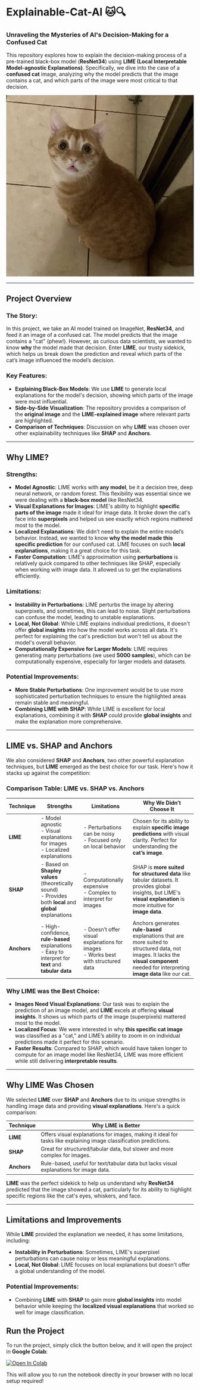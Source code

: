 # Explainable-Cat-AI 🐱🔍

### Unraveling the Mysteries of AI's Decision-Making for a Confused Cat

This repository explores how to explain the decision-making process of a pre-trained black-box model (**ResNet34**) using **LIME (Local Interpretable Model-agnostic Explanations)**. Specifically, we dive into the case of a **confused cat** image, analyzing why the model predicts that the image contains a cat, and which parts of the image were most critical to that decision.

![Confused Cat](https://github.com/AkhilByteWrangler/Explainable-Cat-AI/blob/main/cat-confused.png?raw=true)

---

## Project Overview

### The Story:
In this project, we take an AI model trained on ImageNet, **ResNet34**, and feed it an image of a confused cat. The model predicts that the image contains a "cat" (phew!). However, as curious data scientists, we wanted to know **why** the model made that decision. Enter **LIME**, our trusty sidekick, which helps us break down the prediction and reveal which parts of the cat’s image influenced the model’s decision.

### Key Features:
- **Explaining Black-Box Models**: We use **LIME** to generate local explanations for the model's decision, showing which parts of the image were most influential.
- **Side-by-Side Visualization**: The repository provides a comparison of the **original image** and the **LIME-explained image** where relevant parts are highlighted.
- **Comparison of Techniques**: Discussion on why **LIME** was chosen over other explainability techniques like **SHAP** and **Anchors**.

---

## Why LIME?

### Strengths:
- **Model Agnostic**: LIME works with **any model**, be it a decision tree, deep neural network, or random forest. This flexibility was essential since we were dealing with a **black-box model** like ResNet34.
- **Visual Explanations for Images**: LIME's ability to highlight **specific parts of the image** made it ideal for image data. It broke down the cat's face into **superpixels** and helped us see exactly which regions mattered most to the model.
- **Localized Explanations**: We didn’t need to explain the entire model’s behavior. Instead, we wanted to know **why the model made this specific prediction** for our confused cat. LIME focuses on such **local explanations**, making it a great choice for this task.
- **Faster Computation**: LIME's approximation using **perturbations** is relatively quick compared to other techniques like SHAP, especially when working with image data. It allowed us to get the explanations efficiently.

### Limitations:
- **Instability in Perturbations**: LIME perturbs the image by altering superpixels, and sometimes, this can lead to noise. Slight perturbations can confuse the model, leading to unstable explanations.
- **Local, Not Global**: While LIME explains individual predictions, it doesn't offer **global insights** into how the model works across all data. It's perfect for explaining the cat's prediction but won't tell us about the model's overall behavior.
- **Computationally Expensive for Larger Models**: LIME requires generating many perturbations (we used **5000 samples**), which can be computationally expensive, especially for larger models and datasets.

### Potential Improvements:
- **More Stable Perturbations**: One improvement would be to use more sophisticated perturbation techniques to ensure the highlighted areas remain stable and meaningful.
- **Combining LIME with SHAP**: While LIME is excellent for local explanations, combining it with **SHAP** could provide **global insights** and make the explanation more comprehensive.

---

## LIME vs. SHAP and Anchors

We also considered **SHAP** and **Anchors**, two other powerful explanation techniques, but **LIME** emerged as the best choice for our task. Here's how it stacks up against the competition:

### Comparison Table: LIME vs. SHAP vs. Anchors

| **Technique** | **Strengths** | **Limitations** | **Why We Didn’t Choose It** |
| --- | --- | --- | --- |
| **LIME** | - Model agnostic <br> - Visual explanations for images <br> - Localized explanations | - Perturbations can be noisy <br> - Focused only on local behavior | Chosen for its ability to explain **specific image predictions** with visual clarity. Perfect for understanding the **cat’s image**. |
| **SHAP** | - Based on **Shapley values** (theoretically sound) <br> - Provides both **local** and **global** explanations | - Computationally expensive <br> - Complex to interpret for images | SHAP is **more suited for structured data** like tabular datasets. It provides global insights, but LIME's **visual explanation** is more intuitive for **image data**. |
| **Anchors** | - High-confidence, **rule-based** explanations <br> - Easy to interpret for **text** and **tabular data** | - Doesn’t offer visual explanations for images <br> - Works best with structured data | Anchors generates **rule-based** explanations that are more suited to structured data, not images. It lacks the **visual component** needed for interpreting **image data** like our cat. |

### Why LIME was the Best Choice:
- **Images Need Visual Explanations**: Our task was to explain the prediction of an image model, and **LIME** excels at offering **visual insights**. It shows us which parts of the image (superpixels) mattered most to the model.
- **Localized Focus**: We were interested in why **this specific cat image** was classified as a "cat," and LIME’s ability to zoom in on individual predictions made it perfect for this scenario.
- **Faster Results**: Compared to SHAP, which would have taken longer to compute for an image model like ResNet34, LIME was more efficient while still delivering **interpretable results**.

---

## Why LIME Was Chosen

We selected **LIME** over **SHAP** and **Anchors** due to its unique strengths in handling image data and providing **visual explanations**. Here's a quick comparison:

| **Technique** | **Why LIME is Better** |
| ------------- | ---------------------- |
| **LIME**      | Offers visual explanations for images, making it ideal for tasks like explaining image classification predictions. |
| **SHAP**      | Great for structured/tabular data, but slower and more complex for images. |
| **Anchors**   | Rule-based, useful for text/tabular data but lacks visual explanations for image data. |

**LIME** was the perfect sidekick to help us understand why **ResNet34** predicted that the image showed a cat, particularly for its ability to highlight specific regions like the cat's eyes, whiskers, and face.

---

## Limitations and Improvements

While **LIME** provided the explanation we needed, it has some limitations, including:

- **Instability in Perturbations**: Sometimes, LIME's superpixel perturbations can cause noisy or less meaningful explanations.
- **Local, Not Global**: LIME focuses on local explanations but doesn't offer a global understanding of the model.

### Potential Improvements:
- Combining **LIME** with **SHAP** to gain more **global insights** into model behavior while keeping the **localized visual explanations** that worked so well for image classification.

## Run the Project

To run the project, simply click the button below, and it will open the project in **Google Colab**:

[![Open In Colab](https://colab.research.google.com/assets/colab-badge.svg)](https://colab.research.google.com/github/AkhilByteWrangler/Explainable-Cat-AI/blob/main/LIME_Explains_The_Cat.ipynb)

This will allow you to run the notebook directly in your browser with no local setup required!





